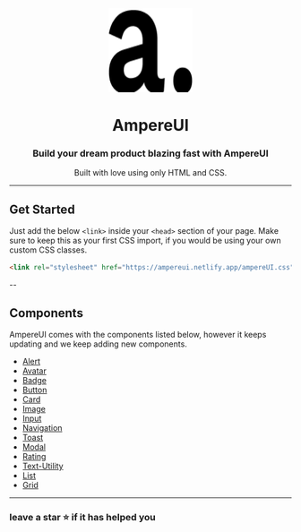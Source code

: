 <div align="center">

<img src="./src/assets/ampereLogo.png" alt="powertrainui logo" width="150px" height="150px" />
  
# AmpereUI

### Build your dream product blazing fast with AmpereUI

Built with love using only HTML and CSS.

</div>

---

## Get Started

Just add the below `<link>` inside your `<head>` section of your page. Make sure to keep this as your first CSS import, if you would be using your own custom CSS classes.

```html
<link rel="stylesheet" href="https://ampereui.netlify.app/ampereUI.css" />
```

--

## Components

AmpereUI comes with the components listed below, however it keeps updating and we keep adding new components.

<ul>
  <li><a href="https://www.ampereui.netlify.app/src/pages/docs.html">Alert</a></li>
  <li><a href="https://www.ampereui.netlify.app/src/pages/docs.html">Avatar</a></li>
  <li><a href="https://www.ampereui.netlify.app/src/pages/docs.html">Badge</a></li>
  <li><a href="https://www.ampereui.netlify.app/src/pages/docs.html">Button</a></li>
  <li><a href="https://www.ampereui.netlify.app/src/pages/docs.html">Card</a></li>
  <li><a href="https://www.ampereui.netlify.app/src/pages/docs.html">Image</a></li>
  <li><a href="https://www.ampereui.netlify.app/src/pages/docs.html">Input</a></li>
  <li><a href="https://www.ampereui.netlify.app/src/pages/docs.html">Navigation</a></li>
  <li><a href="https://www.ampereui.netlify.app/src/pages/docs.html">Toast</a></li>
  <li><a href="https://www.ampereui.netlify.app/src/pages/docs.html">Modal</a></li>
  <li><a href="https://www.ampereui.netlify.app/src/pages/docs.html">Rating</a></li>
  <li><a href="https://www.ampereui.netlify.app/src/pages/docs.html">Text-Utility</a></li>
  <li><a href="https://www.ampereui.netlify.app/src/pages/docs.html">List</a></li>
  <li><a href="https://www.ampereui.netlify.app/src/pages/docs.html">Grid</a></li>

</ul>

---

### leave a star ⭐ if it has helped you
